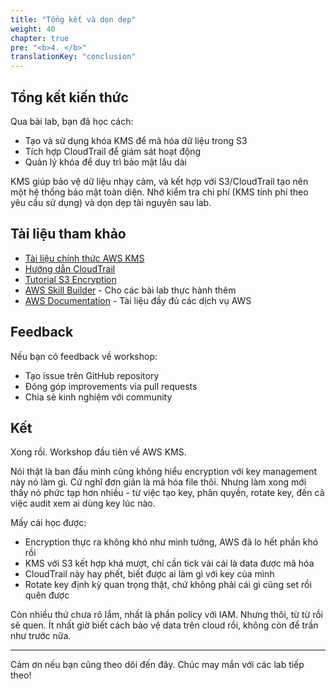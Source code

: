 ```yaml
---
title: "Tổng kết và dọn dẹp"
weight: 40
chapter: true
pre: "<b>4. </b>"
translationKey: "conclusion"
---
```


## Tổng kết kiến thức

Qua bài lab, bạn đã học cách:

- Tạo và sử dụng khóa KMS để mã hóa dữ liệu trong S3
- Tích hợp CloudTrail để giám sát hoạt động
- Quản lý khóa để duy trì bảo mật lâu dài

KMS giúp bảo vệ dữ liệu nhạy cảm, và kết hợp với S3/CloudTrail tạo nên một hệ thống bảo mật toàn diện. Nhớ kiểm tra chi phí (KMS tính phí theo yêu cầu sử dụng) và dọn dẹp tài nguyên sau lab.

## Tài liệu tham khảo

- [Tài liệu chính thức AWS KMS](https://docs.aws.amazon.com/kms/latest/developer-guide/overview.html)
- [Hướng dẫn CloudTrail](https://docs.aws.amazon.com/awscloudtrail/latest/userguide/cloudtrail-user-guide.html)
- [Tutorial S3 Encryption](https://docs.aws.amazon.com/AmazonS3/latest/userguide/UsingKMSEncryption.html)
- [AWS Skill Builder](https://skillbuilder.aws/) - Cho các bài lab thực hành thêm
- [AWS Documentation](https://docs.aws.amazon.com/) - Tài liệu đầy đủ các dịch vụ AWS

## Feedback

Nếu bạn có feedback về workshop:

- Tạo issue trên GitHub repository
- Đóng góp improvements via pull requests
- Chia sẻ kinh nghiệm với community

## Kết

Xong rồi. Workshop đầu tiên về AWS KMS.

Nói thật là ban đầu mình cũng không hiểu encryption với key management này nó làm gì. Cứ nghĩ đơn giản là mã hóa file thôi. Nhưng làm xong mới thấy nó phức tạp hơn nhiều - từ việc tạo key, phân quyền, rotate key, đến cả việc audit xem ai dùng key lúc nào.

Mấy cái học được:
- Encryption thực ra không khó như mình tưởng, AWS đã lo hết phần khó rồi
- KMS với S3 kết hợp khá mượt, chỉ cần tick vài cái là data được mã hóa
- CloudTrail này hay phết, biết được ai làm gì với key của mình
- Rotate key định kỳ quan trọng thật, chứ không phải cái gì cũng set rồi quên được

Còn nhiều thứ chưa rõ lắm, nhất là phần policy với IAM. Nhưng thôi, từ từ rồi sẽ quen. Ít nhất giờ biết cách bảo vệ data trên cloud rồi, không còn để trần như trước nữa.

---

Cảm ơn nếu bạn cũng theo dõi đến đây. Chúc may mắn với các lab tiếp theo!
